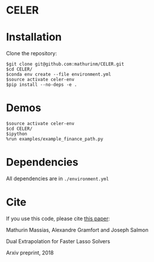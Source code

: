 # CELER


# Installation
Clone the repository:

```
$git clone git@github.com:mathurinm/CELER.git
$cd CELER/
$conda env create --file environment.yml
$source activate celer-env
$pip install --no-deps -e .
```

# Demos
```
$source activate celer-env
$cd CELER/
$ipython
%run examples/example_finance_path.py
```

# Dependencies
All dependencies are in  ```./environment.yml```

# Cite
If you use this code, please cite [this paper](https://arxiv.org/abs/1802.07481):

Mathurin Massias, Alexandre Gramfort and Joseph Salmon

Dual Extrapolation for Faster Lasso Solvers

Arxiv preprint, 2018
